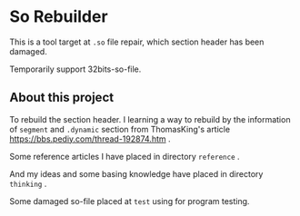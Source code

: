 # So Rebuilder

This is a tool target at `.so` file repair, which section header has been damaged.

Temporarily support 32bits-so-file.

## About this project

To rebuild the section header. I learning a way to rebuild by the information of `segment` and `.dynamic` section from ThomasKing's article https://bbs.pediy.com/thread-192874.htm .

Some reference articles I have placed in directory `reference` .

And my ideas and some basing knowledge have placed in directory `thinking` .

Some damaged so-file placed at `test` using for program testing.

